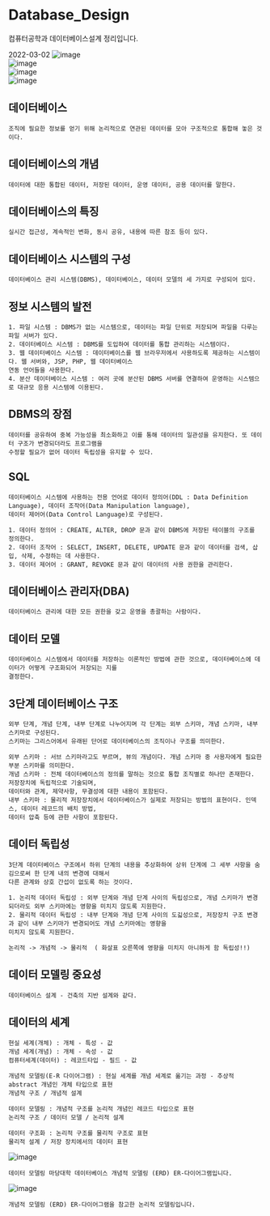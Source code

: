 # Database_Design
컴퓨터공학과 데이터베이스설계 정리입니다. 

2022-03-02
![image](https://user-images.githubusercontent.com/58906858/222395361-293a98dd-31d7-42a0-a78b-9eff5a937ac2.png)      
![image](https://user-images.githubusercontent.com/58906858/222395653-839f49ac-ef08-478a-857c-ea48680ed09b.png)      
![image](https://user-images.githubusercontent.com/58906858/222396023-8f125511-29c6-4999-86f6-3d944e34b8e4.png)      
![image](https://user-images.githubusercontent.com/58906858/222396175-5d94319f-8f45-47f8-9c2a-81637d61118e.png)


## 데이터베이스
```
조직에 필요한 정보를 얻기 위해 논리적으로 연관된 데이터를 모아 구조적으로 통합해 놓은 것이다.
```

## 데이터베이스의 개념
```
데이터에 대한 통합된 데이터, 저장된 데이터, 운영 데이터, 공용 데이터를 말한다.
```

## 데이터베이스의 특징
```
실시간 접근성, 계속적인 변화, 동시 공유, 내용에 따른 참조 등이 있다.
```

## 데이터베이스 시스템의 구성
```
데이터베이스 관리 시스템(DBMS), 데이터베이스, 데이터 모델의 세 가지로 구성되어 있다.
```

## 정보 시스템의 발전
```
1. 파일 시스템 : DBMS가 없는 시스템으로, 데이터는 파일 단위로 저장되며 파일을 다루는 파일 서버가 있다.
2. 데이터베이스 시스템 : DBMS를 도입하여 데이터를 통합 관리하는 시스템이다.
3. 웹 데이터베이스 시스템 : 데이터베이스를 웹 브라우저에서 사용하도록 제공하는 시스템이다. 웹 서버와, JSP, PHP, 웹 데이터베이스
연동 언어들을 사용한다.
4. 분산 데이터베이스 시스템 : 여러 곳에 분산된 DBMS 서버를 연결하여 운영하는 시스템으로 대규모 응용 시스템에 이용된다.
```

## DBMS의 장점
```
데이터를 공유하여 중복 가능성을 최소화하고 이를 통해 데이터의 일관성을 유지한다. 또 데이터 구조가 변경되더라도 프로그램을
수정할 필요가 없어 데이터 독립성을 유지할 수 있다.
```

## SQL
```
데이터베이스 시스템에 사용하는 전용 언어로 데이터 정의어(DDL : Data Definition Language), 데이터 조작어(Data Manipulation language), 
데이터 제어어(Data Control Language)로 구성된다.

1. 데이터 정의어 : CREATE, ALTER, DROP 문과 같이 DBMS에 저장된 테이블의 구조를 정의한다.
2. 데이터 조작어 : SELECT, INSERT, DELETE, UPDATE 문과 같이 데이터를 검색, 삽입, 삭제, 수정하는 데 사용한다.
3. 데이터 제어어 : GRANT, REVOKE 문과 같이 데이터의 사용 권한을 관리한다.
```

## 데이터베이스 관리자(DBA)
```
데이터베이스 관리에 대한 모든 권한을 갖고 운영을 총괄하는 사람이다.
```

## 데이터 모델
```
데이터베이스 시스템에서 데이터를 저장하는 이론적인 방법에 관한 것으로, 데이터베이스에 데이터가 어떻게 구조화되어 저장되는 지를 
결정한다.
```

## 3단계 데이터베이스 구조
```
외부 단계, 개념 단계, 내부 단계로 나누어지며 각 단계는 외부 스키마, 개념 스키마, 내부 스키마로 구성된다.
스키마는 그리스어에서 유래된 단어로 데이터베이스의 조직이나 구조를 의미한다.

외부 스키마 : 서브 스키마라고도 부르며, 뷰의 개념이다. 개념 스키마 중 사용자에게 필요한 부분 스키마를 의미한다.
개념 스키마 : 전체 데이터베이스의 정의를 말하는 것으로 통합 조직별로 하나만 존재한다. 저장장치에 독립적으로 기술되며,
데이터와 관계, 제약사항, 무결성에 대한 내용이 포함된다.
내부 스키마 : 물리적 저장장치에서 데이터베이스가 실제로 저장되는 방법의 표현이다. 인덱스, 데이터 레코드의 배치 방법,
데이터 압축 등에 관한 사항이 포함된다.
```

## 데이터 독립성
```
3단계 데이터베이스 구조에서 하위 단계의 내용을 추상화하여 상위 단계에 그 세부 사항을 숨김으로써 한 단계 내의 변경에 대해서
다른 관계와 상호 간섭이 없도록 하는 것이다.

1. 논리적 데이터 독립성 : 외부 단계와 개념 단계 사이의 독립성으로, 개념 스키마가 변경되더라도 외부 스키마에는 영향을 미치지 않도록 지원한다.
2. 물리적 데이터 독립성 : 내부 단계와 개념 단계 사이의 도긻성으로, 저장장치 구조 변경과 같이 내부 스키마가 변경되어도 개념 스키마에는 영향을
미치지 않도록 지원한다.

논리적 -> 개념적 -> 물리적  ( 화살표 오른쪽에 영향을 미치지 아니하게 함 독립성!!)
```

## 데이터 모델링 중요성
```
데이터베이스 설계 - 건축의 지반 설계와 같다. 
```

## 데이터의 세계
```
현실 세계(개체) : 개체 - 특성 - 값
개념 세계(개념) : 개체 - 속성 - 값
컴퓨터세계(데이터) : 레코드타입 - 필드 - 값

개념적 모델링(E-R 다이어그램) : 현실 세계를 개념 세계로 옮기는 과정 - 추상적 abstract 개념인 개체 타입으로 표현
개념적 구조 / 개념적 설계

데이터 모델링 : 개념적 구조를 논리적 개념인 레코드 타입으로 표현
논리적 구조 / 데이터 모델 / 논리적 설계

데이터 구조화 : 논리적 구조를 물리적 구조로 표현
물리적 설계 / 저장 장치에서의 데이터 표현
```
![image](https://github.com/chihyeonWON/Database_Design/assets/58906858/b9cb0440-0d7d-49c2-9e39-ebd0c01953a6)
```
데이터 모델링 마당대학 데이터베이스 개념적 모델링 (ERD) ER-다이어그램입니다.
```
![image](https://github.com/chihyeonWON/Database_Design/assets/58906858/325176da-fa96-4cb8-91b9-449814d6656f)
```
개념적 모델링 (ERD) ER-다이어그램을 참고한 논리적 모델링입니다.
```

